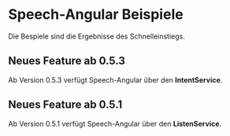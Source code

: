 # Speech-Angular Beispiele

Die Bespiele sind die Ergebnisse des Schnelleinstiegs.


## Neues Feature ab 0.5.3

Ab Version 0.5.3 verfügt Speech-Angular über den **IntentService**.


## Neues Feature ab 0.5.1

Ab Version 0.5.1 verfügt Speech-Angular über den **ListenService**.
